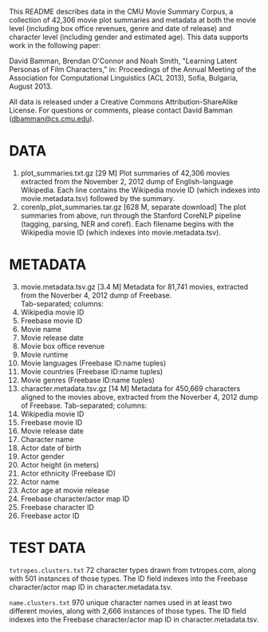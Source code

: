 This README describes data in the CMU Movie Summary Corpus, a collection of 42,306 movie plot summaries and metadata at both the movie level (including box office revenues, genre and date of release) and character level (including gender and estimated age).  This data supports work in the following paper:

David Bamman, Brendan O'Connor and Noah Smith, "Learning Latent Personas of Film Characters," in: Proceedings of the Annual Meeting of the Association for Computational Linguistics (ACL 2013), Sofia, Bulgaria, August 2013.

All data is released under a Creative Commons Attribution-ShareAlike License. For questions or comments, please contact David Bamman (dbamman@cs.cmu.edu).

# DATA

1. plot_summaries.txt.gz [29 M] 
Plot summaries of 42,306 movies extracted from the November 2, 2012 dump of English-language Wikipedia.  Each line contains the Wikipedia movie ID (which indexes into movie.metadata.tsv) followed by the summary.
2. corenlp_plot_summaries.tar.gz [628 M, separate download]
The plot summaries from above, run through the Stanford CoreNLP pipeline (tagging, parsing, NER and coref). Each filename begins with the Wikipedia movie ID (which indexes into movie.metadata.tsv).

# METADATA

3. movie.metadata.tsv.gz [3.4 M]
Metadata for 81,741 movies, extracted from the Noverber 4, 2012 dump of Freebase.  
Tab-separated; columns:
  1. Wikipedia movie ID
  2. Freebase movie ID
  3. Movie name
  4. Movie release date
  5. Movie box office revenue
  6. Movie runtime
  7. Movie languages (Freebase ID:name tuples)
  8. Movie countries (Freebase ID:name tuples)
  9. Movie genres (Freebase ID:name tuples)
4. character.metadata.tsv.gz [14 M]
Metadata for 450,669 characters aligned to the movies above, extracted from the Noverber 4, 2012 dump of Freebase.  Tab-separated; columns:
  1. Wikipedia movie ID
  2. Freebase movie ID
  3. Movie release date
  4. Character name
  5. Actor date of birth
  6. Actor gender
  7. Actor height (in meters)
  8. Actor ethnicity (Freebase ID)
  9. Actor name
  10. Actor age at movie release
  11. Freebase character/actor map ID
  12. Freebase character ID
  13. Freebase actor ID
  
# TEST DATA
`tvtropes.clusters.txt`
72 character types drawn from tvtropes.com, along with 501 instances of those types.  The ID field indexes into the Freebase character/actor map ID in character.metadata.tsv.

`name.clusters.txt`
970 unique character names used in at least two different movies, along with 2,666 instances of those types.  The ID field indexes into the Freebase character/actor map ID in character.metadata.tsv.
